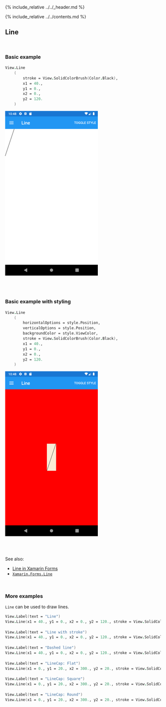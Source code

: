 {% include_relative ../../_header.md %}

{% include_relative ../../contents.md %}

Line
--------

<br /> 

### Basic example


```fsharp 
View.Line
    (
        stroke = View.SolidColorBrush(Color.Black),
        x1 = 40., 
        y1 = 0., 
        x2 = 0., 
        y2 = 120.
    )
```

<img src="../../images/views/Line-adr-basic.png" width="300">

<br /> <br /> 

### Basic example with styling

```fsharp 
View.Line
    (
        horizontalOptions = style.Position,
        verticalOptions = style.Position,
        backgroundColor = style.ViewColor,
        stroke = View.SolidColorBrush(Color.Black),
        x1 = 40., 
        y1 = 0., 
        x2 = 0., 
        y2 = 120.
    )
```


<img src="../../images/views/Line-adr-styled.png" width="300">

<br /> <br /> 

See also:

* [Line in Xamarin Forms](https://docs.microsoft.com/en-us/xamarin/xamarin-forms/user-interface/shapes/Line)
* [`Xamarin.Forms.Line`](https://docs.microsoft.com/en-us/dotnet/api/Xamarin.Forms.Line)

<br /> 

### More examples

`Line` can be used to draw lines.

```fsharp 
View.Label(text = "Line")
View.Line(x1 = 40., y1 = 0., x2 = 0., y2 = 120., stroke = View.SolidColorBrush(Color.Red))

View.Label(text = "Line with stroke")
View.Line(x1 = 40., y1 = 0., x2 = 0., y2 = 120., stroke = View.SolidColorBrush(Color.DarkBlue), strokeThickness = 4.)

View.Label(text = "Dashed line")
View.Line(x1 = 40., y1 = 0., x2 = 0., y2 = 120., stroke = View.SolidColorBrush(Color.DarkBlue), strokeDashArray = [ 1.; 1. ], strokeDashOffset = 6.)

View.Label(text = "LineCap: Flat")
View.Line(x1 = 0., y1 = 20., x2 = 300., y2 = 20., stroke = View.SolidColorBrush(Color.Red), strokeThickness = 12., strokeLineCap = Shapes.PenLineCap.Flat)

View.Label(text = "LineCap: Square")
View.Line(x1 = 0., y1 = 20., x2 = 300., y2 = 20., stroke = View.SolidColorBrush(Color.Red), strokeThickness = 12., strokeLineCap = Shapes.PenLineCap.Square)

View.Label(text = "LineCap: Round")
View.Line(x1 = 0., y1 = 20., x2 = 300., y2 = 20., stroke = View.SolidColorBrush(Color.Red), strokeThickness = 12., strokeLineCap = Shapes.PenLineCap.Round)
```
